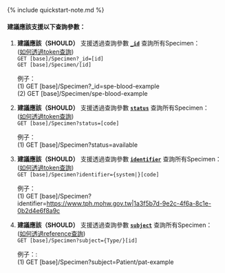 {% include quickstart-note.md %}

#### 建議應該支援以下查詢參數：

1. **建議應該（SHOULD）** 支援透過查詢參數 **[`_id`](SearchParameter-Specimen-id.html)** 查詢所有Specimen：  
    ([如何透過token查詢](http://hl7.org/fhir/R4/search.html#token))  
    `GET [base]/Specimen?_id=[id]`  
    `GET [base]/Specimen/[id]`

    例子：  
      (1) GET [base]/Specimen?_id=spe-blood-example  
      (2) GET [base]/Specimen/spe-blood-example

2. **建議應該（SHOULD）** 支援透過查詢參數 **[`status`](SearchParameter-Specimen-status.html)** 查詢所有Specimen：  
    ([如何透過token查詢](http://hl7.org/fhir/R4/search.html#token))  
    `GET [base]/Specimen?status=[code]`

    例子：  
      (1) GET [base]/Specimen?status=available

3. **建議應該（SHOULD）** 支援透過查詢參數 **[`identifier`](SearchParameter-Specimen-identifier.html)** 查詢所有Specimen：                
    ([如何透過token查詢](http://hl7.org/fhir/R4/search.html#token))   
    `GET [base]/Specimen?identifier={system|}[code]`

    例子：  
      (1) GET [base]/Specimen?identifier=https://www.tph.mohw.gov.tw|1a3f5b7d-9e2c-4f6a-8c1e-0b2d4e6f8a9c

4. **建議應該（SHOULD）** 支援透過查詢參數 **[`subject`](SearchParameter-Specimen-subject.html)** 查詢所有Specimen：  
    ([如何透過reference查詢](http://hl7.org/fhir/R4/search.html#reference))  
    `GET [base]/Specimen?subject={Type/}[id]`

    例子：:  
      (1) GET [base]/Specimen?subject=Patient/pat-example